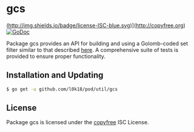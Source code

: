 # gcs

(http://img.shields.io/badge/license-ISC-blue.svg)](http://copyfree.org)
[![GoDoc](https://godoc.org/github.com/l0k18/pod/util/gcs?status.png)](http://godoc.org/github.com/l0k18/pod/util/gcs)

Package gcs provides an API for building and using a Golomb-coded set filter similar to that described [here](http://giovanni.bajo.it/post/47119962313/golomb-coded-sets-smaller-than-bloom-filters). A comprehensive suite of tests is provided to ensure proper functionality.

## Installation and Updating

```bash
$ go get -u github.com/l0k18/pod/util/gcs
```

## License

Package gcs is licensed under the [copyfree](http://copyfree.org) ISC License.
